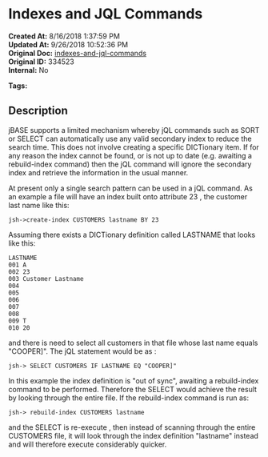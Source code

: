 # Indexes and JQL Commands

**Created At:** 8/16/2018 1:37:59 PM  
**Updated At:** 9/26/2018 10:52:36 PM  
**Original Doc:** [indexes-and-jql-commands](https://docs.jbase.com/48152-indexes/indexes-and-jql-commands)  
**Original ID:** 334523  
**Internal:** No  

**Tags:**
<badge text='file indexing' vertical='middle' />
<badge text='jql' vertical='middle' />

## Description

jBASE supports a limited mechanism whereby jQL commands such as SORT or SELECT can automatically use any valid secondary index to reduce the search time. This does not involve creating a specific DICTionary item. If for any reason the index cannot be found, or is not up to date (e.g. awaiting a rebuild-index command) then the jQL command will ignore the secondary index and retrieve the information in the usual manner.

At present only a single search pattern can be used in a jQL command. As an example a file will have an index built onto attribute 23 , the customer last name like this:

```
jsh->create-index CUSTOMERS lastname BY 23
```



Assuming there exists a DICTionary definition called LASTNAME that looks like this:

```
LASTNAME
001 A
002 23
003 Customer Lastname
004
005
006
007
008
009 T
010 20
```

and there is need to select all customers in that file whose last name equals "COOPER]". The jQL statement would be as :

```
jsh-> SELECT CUSTOMERS IF LASTNAME EQ "COOPER]"
```



In this example the index definition is "out of sync", awaiting a rebuild-index command to be performed. Therefore the SELECT would achieve the result by looking through the entire file. If the rebuild-index command is run as:

```
jsh-> rebuild-index CUSTOMERS lastname
```

and the SELECT is re-execute , then instead of scanning through the entire CUSTOMERS file, it will look through the index definition "lastname" instead and will therefore execute considerably quicker.


